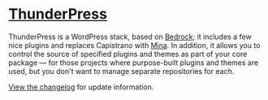 # [ThunderPress](https://github.com/asmbs/thunderpress)

ThunderPress is a WordPress stack, based on [Bedrock][bedrock]; it includes a few nice plugins and replaces Capistrano with [Mina][mina]. In addition, it allows you to control the source of specified plugins and themes as part of your core package — for those projects where purpose-built plugins and themes are used, but you don't want to manage separate repositories for each.

[View the changelog][changelog] for update information.

[bedrock]:    https://github.com/roots/bedrock
[mina]:       https://github.com/mina-deploy/mina
[changelog]:  changelog.md
